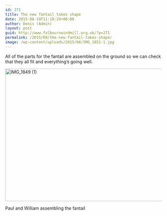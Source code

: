 ```yaml
---
id: 271
title: The new fantail takes shape
date: 2015-08-19T11:10:29+00:00
author: Denis (Admin)
layout: post
guid: http://www.fulbournwindmill.org.uk/?p=271
permalink: /2015/08/the-new-fantail-takes-shape/
image: /wp-content/uploads/2015/08/IMG_1851-1.jpg
---
```

All of the parts for the fantail are assembled on the ground so we can check that they all fit and everything&#8217;s going well.<!--break-->

<div id="attachment_272" style="max-width: 650px" class="wp-caption alignleft">
  <a href="http://www.fulbournwindmill.org.uk/wp-content/uploads/2015/08/IMG_1849-1.jpg"><img class="wp-image-272 size-full" src="http://www.fulbournwindmill.org.uk/wp-content/uploads/2015/08/IMG_1849-1.jpg" alt="IMG_1849 (1)" width="640" height="426" srcset="http://www.fulbournwindmill.org.uk/wp-content/uploads/2015/08/IMG_1849-1.jpg 640w, http://www.fulbournwindmill.org.uk/wp-content/uploads/2015/08/IMG_1849-1-300x200.jpg 300w" sizes="(max-width: 640px) 100vw, 640px" /></a>
  
  <p class="wp-caption-text">
    Paul and William assembling the fantail
  </p>
</div>


  

